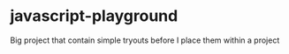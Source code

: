 # javascript-playground
Big project that contain simple tryouts before I place them within a project
